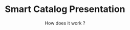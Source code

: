 ---
slug: x-presentation
title: Smart Catalog Presentation
category: smartcatalog
subcategory: presentation
sort: 1
subtitle: How does it work ?
description: However they are, the tool Smart Catalog transform your products data into an interactiv catalog. Your new catalog will be integrated to your website. Then, your customers and clients will consult or discover all of the products in an confortable way.
presentation: yes
---